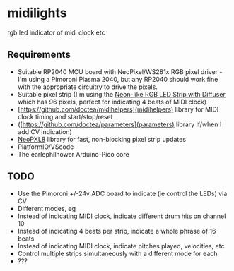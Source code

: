# midilights

rgb led indicator of midi clock etc

## Requirements

- Suitable RP2040 MCU board with NeoPixel/WS281x RGB pixel driver - I'm using a Pimoroni Plasma 2040, but any RP2040 should work fine with the appropriate circuitry to drive the pixels.
- Suitable pixel strip (I'm using the [Neon-like RGB LED Strip with Diffuser](https://shop.pimoroni.com/products/neon-like-rgb-led-strip-with-diffuser-neopixel-ws2812-sk6812-compatible?variant=39346118262867) which has 96 pixels, perfect for indicating 4 beats of MIDI clock)
- [https://github.com/doctea/midihelpers](midihelpers) library for MIDI clock timing and start/stop/reset
- ([https://github.com/doctea/parameters](parameters) library if/when I add CV indication)
- [NeoPXL8](https://github.com/adafruit/Adafruit_NeoPXL8) library for fast, non-blocking pixel strip updates
- PlatformIO/VScode
- The earlephilhower Arduino-Pico core

## TODO

- Use the Pimoroni +/-24v ADC board to indicate (ie control the LEDs) via CV
- Different modes, eg
 - Instead of indicating MIDI clock, indicate different drum hits on channel 10
 - Instead of indicating 4 beats per strip, indicate a whole phrase of 16 beats
 - Instead of indicating MIDI clock, indicate pitches played, velocities, etc
- Control multiple strips simultaneously with a different mode for each
- ???
